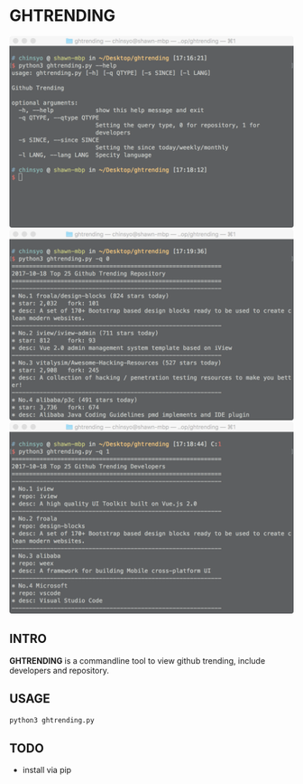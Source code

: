 # GHTRENDING

![help](./screenshot/help.png)
![repository](./screenshot/repository.png)
![developers](./screenshot/developers.png)

## INTRO

**GHTRENDING** is a commandline tool to view github trending, include developers and repository.


## USAGE

    python3 ghtrending.py

## TODO

* install via pip

